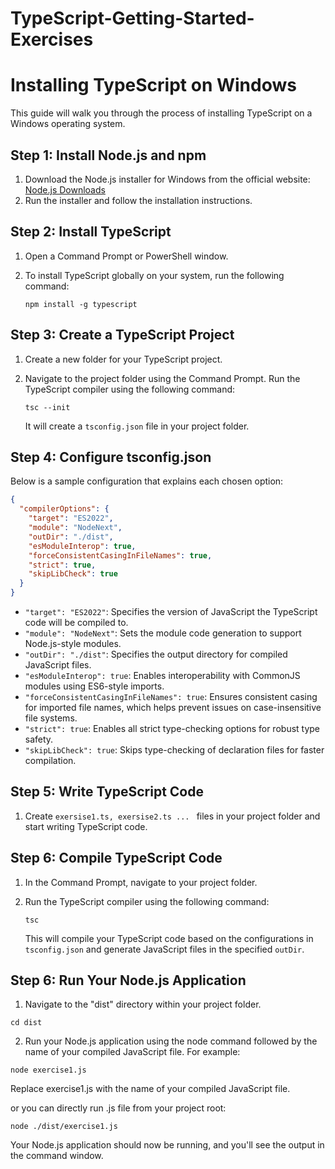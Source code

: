 # TypeScript-Getting-Started-Exercises

# Installing TypeScript on Windows

This guide will walk you through the process of installing TypeScript on a Windows operating system.

## Step 1: Install Node.js and npm

1. Download the Node.js installer for Windows from the official website: [Node.js Downloads](https://nodejs.org/en/download/)
2. Run the installer and follow the installation instructions.

## Step 2: Install TypeScript

1. Open a Command Prompt or PowerShell window.
2. To install TypeScript globally on your system, run the following command:
   
   ```
   npm install -g typescript
   ```

## Step 3: Create a TypeScript Project

1. Create a new folder for your TypeScript project.
2. Navigate to the project folder using the Command Prompt.
Run the TypeScript compiler using the following command:

   ```
   tsc --init
   ```
   It will create a `tsconfig.json` file in your project folder.

## Step 4: Configure tsconfig.json

 Below is a sample configuration that explains each chosen option:

```json
{
  "compilerOptions": {
    "target": "ES2022",
    "module": "NodeNext",
    "outDir": "./dist",
    "esModuleInterop": true,
    "forceConsistentCasingInFileNames": true,
    "strict": true,
    "skipLibCheck": true
  }
}
```

- `"target": "ES2022"`: Specifies the version of JavaScript the TypeScript code will be compiled to.
- `"module": "NodeNext"`: Sets the module code generation to support Node.js-style modules.
- `"outDir": "./dist"`: Specifies the output directory for compiled JavaScript files.
- `"esModuleInterop": true`: Enables interoperability with CommonJS modules using ES6-style imports.
- `"forceConsistentCasingInFileNames": true`: Ensures consistent casing for imported file names, which helps prevent issues on case-insensitive file systems.
- `"strict": true`: Enables all strict type-checking options for robust type safety.
- `"skipLibCheck": true`: Skips type-checking of declaration files for faster compilation.

## Step 5: Write TypeScript Code

1. Create `exersise1.ts, exersise2.ts ... ` files in your project folder and start writing TypeScript code.

## Step 6: Compile TypeScript Code

1. In the Command Prompt, navigate to your project folder.
2. Run the TypeScript compiler using the following command:

   ```
   tsc
   ```

   This will compile your TypeScript code based on the configurations in `tsconfig.json` and generate JavaScript files in the specified `outDir`.

## Step 6: Run Your Node.js Application

1. Navigate to the "dist" directory within your project folder.

```
cd dist
```

2. Run your Node.js application using the node command followed by the name of your compiled JavaScript file.
   For example:


```
node exercise1.js
```

Replace exercise1.js with the name of your compiled JavaScript file.

or you can directly run .js file from your project root:

```
node ./dist/exercise1.js
```

Your Node.js application should now be running, and you'll see the output in the command window.

 
